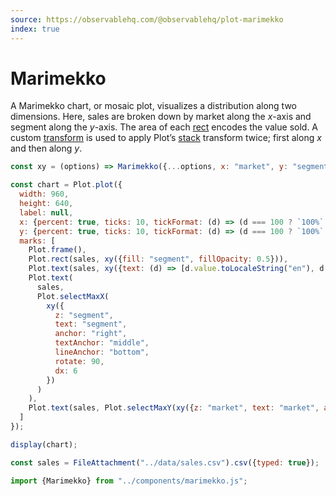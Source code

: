 ```yaml
---
source: https://observablehq.com/@observablehq/plot-marimekko
index: true
---
```


# Marimekko

A Marimekko chart, or mosaic plot, visualizes a distribution along two dimensions. Here, sales are broken down by market along the _x_-axis and segment along the _y_-axis. The area of each [rect](https://observablehq.com/plot/marks/rect) encodes the value sold. A custom [transform](https://observablehq.com/plot/features/transforms) is used to apply Plot’s [stack](https://observablehq.com/plot/transforms/stack) transform twice; first along _x_ and then along _y_.

```js echo
const xy = (options) => Marimekko({...options, x: "market", y: "segment", value: "value"});

const chart = Plot.plot({
  width: 960,
  height: 640,
  label: null,
  x: {percent: true, ticks: 10, tickFormat: (d) => (d === 100 ? `100%` : d)},
  y: {percent: true, ticks: 10, tickFormat: (d) => (d === 100 ? `100%` : d)},
  marks: [
    Plot.frame(),
    Plot.rect(sales, xy({fill: "segment", fillOpacity: 0.5})),
    Plot.text(sales, xy({text: (d) => [d.value.toLocaleString("en"), d.segment, d.market].join("\n")})),
    Plot.text(
      sales,
      Plot.selectMaxX(
        xy({
          z: "segment",
          text: "segment",
          anchor: "right",
          textAnchor: "middle",
          lineAnchor: "bottom",
          rotate: 90,
          dx: 6
        })
      )
    ),
    Plot.text(sales, Plot.selectMaxY(xy({z: "market", text: "market", anchor: "top", lineAnchor: "bottom", dy: -6})))
  ]
});

display(chart);
```

```js echo
const sales = FileAttachment("../data/sales.csv").csv({typed: true});
```

```js echo
import {Marimekko} from "../components/marimekko.js";
```
